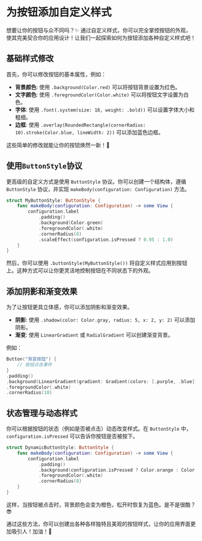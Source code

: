 ﻿# 为按钮添加自定义样式

想要让你的按钮与众不同吗？✨ 通过自定义样式，你可以完全掌控按钮的外观，使其完美契合你的应用设计！让我们一起探索如何为按钮添加各种自定义样式吧！

## 基础样式修改

首先，你可以修改按钮的基本属性，例如：

*   **背景颜色**: 使用 `.background(Color.red)` 可以将按钮背景设置为红色。
*   **文字颜色**: 使用 `.foregroundColor(Color.white)` 可以将按钮文字设置为白色。
*   **字体**: 使用 `.font(.system(size: 18, weight: .bold))` 可以设置字体大小和粗细。
*   **边框**: 使用 `.overlay(RoundedRectangle(cornerRadius: 10).stroke(Color.blue, lineWidth: 2))` 可以添加蓝色边框。

这些简单的修改就能让你的按钮焕然一新！🎉

## 使用`ButtonStyle`协议

更高级的自定义方式是使用 `ButtonStyle` 协议。你可以创建一个结构体，遵循 `ButtonStyle` 协议，并实现 `makeBody(configuration: Configuration)` 方法。

```swift
struct MyButtonStyle: ButtonStyle {
    func makeBody(configuration: Configuration) -> some View {
        configuration.label
            .padding()
            .background(Color.green)
            .foregroundColor(.white)
            .cornerRadius(8)
            .scaleEffect(configuration.isPressed ? 0.95 : 1.0)
    }
}
```

然后，你可以使用 `.buttonStyle(MyButtonStyle())` 将自定义样式应用到按钮上。这种方式可以让你更灵活地控制按钮在不同状态下的外观。

## 添加阴影和渐变效果

为了让按钮更具立体感，你可以添加阴影和渐变效果。

*   **阴影**: 使用 `.shadow(color: Color.gray, radius: 5, x: 2, y: 2)` 可以添加阴影。
*   **渐变**: 使用 `LinearGradient` 或 `RadialGradient` 可以创建渐变背景。

例如：

```swift
Button("渐变按钮") {
    // 按钮点击事件
}
.padding()
.background(LinearGradient(gradient: Gradient(colors: [.purple, .blue]), startPoint: .topLeading, endPoint: .bottomTrailing))
.foregroundColor(.white)
.cornerRadius(10)
```

## 状态管理与动态样式

你可以根据按钮的状态（例如是否被点击）动态改变样式。在 `ButtonStyle` 中，`configuration.isPressed` 可以告诉你按钮是否被按下。

```swift
struct DynamicButtonStyle: ButtonStyle {
    func makeBody(configuration: Configuration) -> some View {
        configuration.label
            .padding()
            .background(configuration.isPressed ? Color.orange : Color.blue)
            .foregroundColor(.white)
            .cornerRadius(8)
    }
}
```

这样，当按钮被点击时，背景颜色会变为橙色，松开时恢复为蓝色。是不是很酷？😎

通过这些方法，你可以创建出各种各样独特且美观的按钮样式，让你的应用界面更加吸引人！加油！💪